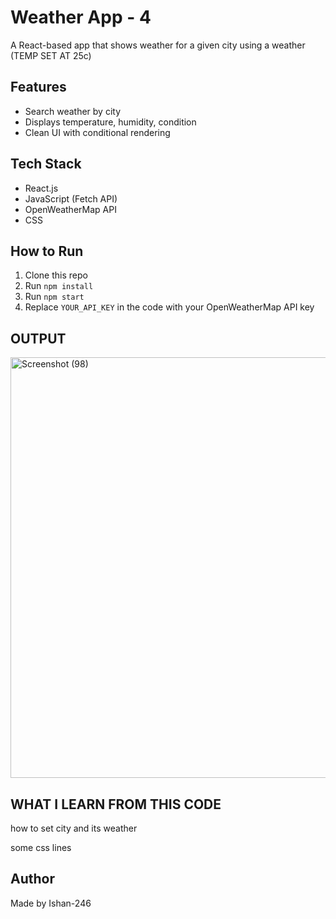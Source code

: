 # Weather App - 4

A React-based app that shows  weather for a given city using a weather (TEMP SET AT 25c)


##  Features
- Search weather by city
- Displays temperature, humidity, condition
- Clean UI with conditional rendering

##  Tech Stack
- React.js
- JavaScript (Fetch API)
- OpenWeatherMap API
- CSS

##  How to Run
1. Clone this repo
2. Run `npm install`
3. Run `npm start`
4. Replace `YOUR_API_KEY` in the code with your OpenWeatherMap API key



## OUTPUT   

<img width="542" height="673" alt="Screenshot (98)" src="https://github.com/user-attachments/assets/1c31643d-7a37-41ce-8f51-e6a2bab19f94" />


## WHAT I LEARN FROM THIS CODE

how to set city and its weather 

some css lines



## Author
Made by Ishan-246
